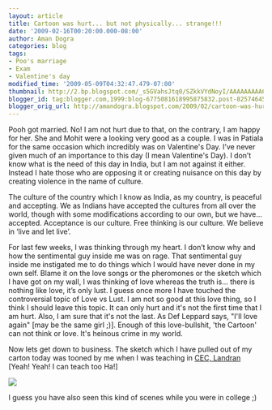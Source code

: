 ```yaml
---
layout: article
title: Cartoon was hurt... but not physically... strange!!!
date: '2009-02-16T00:20:00.000-08:00'
author: Aman Dogra
categories: blog
tags:
- Poo's marriage
- Exam
- Valentine's day
modified_time: '2009-05-09T04:32:47.479-07:00'
thumbnail: http://2.bp.blogspot.com/_s5GVahsJtq0/SZkkVYdNoyI/AAAAAAAAA6k/nH0KvbiHkYs/s72-c/ExamToilet.jpg
blogger_id: tag:blogger.com,1999:blog-6775081618995875832.post-8257464502758908524
blogger_orig_url: http://amandogra.blogspot.com/2009/02/cartoon-was-hurt-but-not-physically.html
---
```


Pooh got married. No! I am not hurt due to that, on the contrary, I am happy for her. She and Mohit were a looking very good as a couple. I was in Patiala for the same occasion which incredibly was on Valentine's Day. I’ve never given much of an importance to this day (I mean Valentine's Day). I don’t know what is the need of this day in India, but I am not against it either. Instead I hate those who are opposing it or creating nuisance on this day by creating violence in the name of culture.

<!--more-->

The culture of the country which I know as India, as my country, is peaceful and
accepting. We as Indians have accepted the cultures from all over the
world, though with some modifications according to our own, but we
have... accepted. Acceptance is our culture. Free thinking is our
culture. We believe in ‘live and let live’.

For last few weeks, I was thinking through my heart. I don’t know why
and how the sentimental guy inside me was on rage. That sentimental guy
inside me instigated me to do things which I would have never done in my
own self. Blame it on the love songs or the pheromones or the sketch
which I have got on my wall, I was thinking of love whereas the truth
is... there is nothing like love, it’s only lust. I guess once more I
have touched the controversial topic of Love vs Lust. I am not so good
at this love thing, so I think I should leave this topic. It can only
hurt and it's not the first time that I am hurt. Also, I am sure that
it's not the last. As Def Leppard says, "I'll love again" \[may be the
same girl ;)\]. Enough of this love-bullshit, 'the Cartoon' can not think or love. It's heinous crime in my world.

Now lets get down to business. The sketch which I have pulled out of my
carton today was tooned by me when I was teaching in [CEC,
Landran](http://www.cecmohali.org/) \[Yeah! Yeah! I can teach too
Ha!\]

[![](http://2.bp.blogspot.com/_s5GVahsJtq0/SZkkVYdNoyI/AAAAAAAAA6k/nH0KvbiHkYs/s320/ExamToilet.jpg)](http://2.bp.blogspot.com/_s5GVahsJtq0/SZkkVYdNoyI/AAAAAAAAA6k/nH0KvbiHkYs/s1600-h/ExamToilet.jpg)

I guess you have also seen this kind of scenes while you were in college
;)
